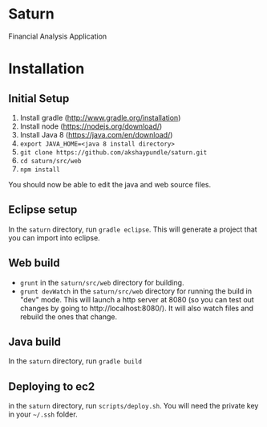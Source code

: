 Saturn
======

Financial Analysis Application


Installation
============

Initial Setup
--------

1. Install gradle (http://www.gradle.org/installation)
2. Install node (https://nodejs.org/download/)
3. Install Java 8 (https://java.com/en/download/)
4. ``export JAVA_HOME=<java 8 install directory>``
5. ``git clone https://github.com/akshaypundle/saturn.git``
6. ``cd saturn/src/web``
7. ``npm install``

You should now be able to edit the java and web source files. 

Eclipse setup
--------
In the ``saturn`` directory, run ``gradle eclipse``. This will generate a project that you can import into eclipse. 

Web build
------

* ``grunt`` in the ``saturn/src/web`` directory for building.
* ``grunt devWatch`` in the ``saturn/src/web`` directory for running the build in "dev" mode. This will launch a http server at 8080 (so you can test out changes by going to http://localhost:8080/). It will also watch files and rebuild the ones that change.

Java build
------
In the ``saturn`` directory, run ``gradle build``

Deploying to ec2
---------
in the ``saturn`` directory, run ``scripts/deploy.sh``. You will need the private key in your ``~/.ssh`` folder.
